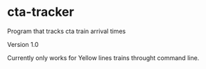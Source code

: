 # cta-tracker
Program that tracks cta train arrival times

Version 1.0

Currently only works for Yellow lines trains throught command line.
